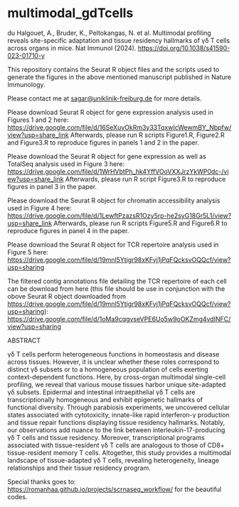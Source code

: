 # multimodal_gdTcells

du Halgouet, A., Bruder, K., Peltokangas, N. et al. Multimodal profiling reveals site-specific adaptation and tissue residency hallmarks of γδ T cells across organs in mice. Nat Immunol (2024). https://doi.org/10.1038/s41590-023-01710-y

This repository contains the Seurat R object files and the scripts used to generate the figures in the above mentioned manuscript published in Nature Immunology. 

Please contact me at sagar@uniklinik-freiburg.de for more details.

Please download Seurat R object for gene expression analysis used in Figures 1 and 2 here:
https://drive.google.com/file/d/16SeXuyOkRm3y33TqxwIcWewmBY_Nbpfw/view?usp=share_link
Afterwards, please run R scripts Figure1.R, Figure2.R and Figure3.R to reproduce figures in panels 1 and 2 in the paper.

Please download the Seurat R object for gene expression as well as TotalSeq analysis used in Figure 3 here:
https://drive.google.com/file/d/1WrHVbtPh_hk4YffVOoVXXJrzYkWP0dc-/view?usp=share_link
Afterwards, please run R script Figure3.R to reproduce figures in panel 3 in the paper.

Please download the Seurat R object for chromatin accessibility analysis used in Figure 4 here:
https://drive.google.com/file/d/1LewftPzazsR1Ozy5rp-he2syG18Gr5L1/view?usp=share_link
Afterwards, please run R scripts Figure5.R and Figure6.R to reproduce figures in panel 4 in the paper.

Please download the Seurat R object for TCR repertoire analysis used in Figure 5 here:
https://drive.google.com/file/d/19mnl5Ytigr98xKFvj1jPqFQcksvOQQcf/view?usp=sharing

The filtered contig annotations file detailing the TCR repertoire of each cell can be download from here (this file should be use in conjunction with the obove Seurat R object downloaded from https://drive.google.com/file/d/19mnl5Ytigr98xKFvj1jPqFQcksvOQQcf/view?usp=sharing):
https://drive.google.com/file/d/1oMa9cqgvseVPE6Uo5w9oOKZmg4vdINFC/view?usp=sharing

ABSTRACT

γδ T cells perform heterogeneous functions in homeostasis and disease across tissues. However, it is unclear whether these roles correspond to distinct γδ subsets or to a homogeneous population of cells exerting context-dependent functions. Here, by cross-organ multimodal single-cell profiling, we reveal that various mouse tissues harbor unique site-adapted γδ subsets. Epidermal and intestinal intraepithelial γδ T cells are transcriptionally homogeneous and exhibit epigenetic hallmarks of functional diversity. Through parabiosis experiments, we uncovered cellular states associated with cytotoxicity, innate-like rapid interferon-γ production and tissue repair functions displaying tissue residency hallmarks. Notably, our observations add nuance to the link between interleukin-17-producing γδ T cells and tissue residency. Moreover, transcriptional programs associated with tissue-resident γδ T cells are analogous to those of CD8+ tissue-resident memory T cells. Altogether, this study provides a multimodal landscape of tissue-adapted γδ T cells, revealing heterogeneity, lineage relationships and their tissue residency program.

Special thanks goes to: https://romanhaa.github.io/projects/scrnaseq_workflow/ for the beautiful codes.

